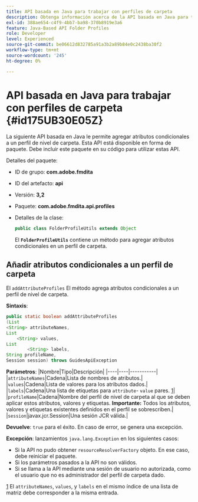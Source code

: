 ```yaml
---
title: API basada en Java para trabajar con perfiles de carpeta
description: Obtenga información acerca de la API basada en Java para trabajar con perfiles de carpeta
exl-id: 388ae654-c4f9-4bb7-ba98-370b8919e3a6
feature: Java-Based API Folder Profiles
role: Developer
level: Experienced
source-git-commit: be06612d832785a91a3b2a89b84e0c2438ba30f2
workflow-type: tm+mt
source-wordcount: '245'
ht-degree: 0%

---
```


# API basada en Java para trabajar con perfiles de carpeta {#id175UB30E05Z}

La siguiente API basada en Java le permite agregar atributos condicionales a un perfil de nivel de carpeta. Esta API está disponible en forma de paquete. Debe incluir este paquete en su código para utilizar estas API.

Detalles del paquete:

- ID de grupo: **com.adobe.fmdita**

- ID del artefacto: **api**

- Versión: **3,2**

- Paquete: **com.adobe.fmdita.api.profiles**

- Detalles de la clase:

  ```JAVA
  public class FolderProfileUtils extends Object
  ```

  El **`FolderProfileUtils`** contiene un método para agregar atributos condicionales en un perfil de carpeta.


## Añadir atributos condicionales a un perfil de carpeta

El ``addAttributeProfiles`` El método agrega atributos condicionales a un perfil de nivel de carpeta.

**Sintaxis**:

```JAVA
public static boolean addAttributeProfiles
(List
<String> attributeNames, 
List
    <String> values, 
List
        <String> labels,
String profileName, 
Session session) throws GuidesApiException
```

**Parámetros**: |Nombre|Tipo|Descripción| |----|----|-----------| |``attributeNames``|Cadena|Lista de nombres de atributos.| |``values``|Cadena|Lista de valores para los atributos dados.| |`labels`|Cadena|Una lista de etiquetas para `attribute`- `value` pares. [1](#fntarg_1)| |`profileName`|Cadena|Nombre del perfil de nivel de carpeta al que se deben aplicar estos atributos, valores y etiquetas. **Importante:** Todos los atributos, valores y etiquetas existentes definidos en el perfil se sobrescriben.| |`session`|javax.jcr.Session|Una sesión JCR válida.|

**Devuelve**:
`true` para el éxito. En caso de error, se genera una excepción.

**Excepción**: lanzamientos ``java.lang.Exception`` en los siguientes casos:

- Si la API no pudo obtener `resourceResolverFactory` objeto. En ese caso, debe reiniciar el paquete.
- Si los parámetros pasados a la API no son válidos.
- Si se llama a la API mediante una sesión de usuario no autorizada, como el usuario que no es administrador del perfil de carpeta dado.

[1](#fnsrc_1) El `attributeNames`, `values`, y `labels` en el mismo índice de una lista de matriz debe corresponder a la misma entrada.
